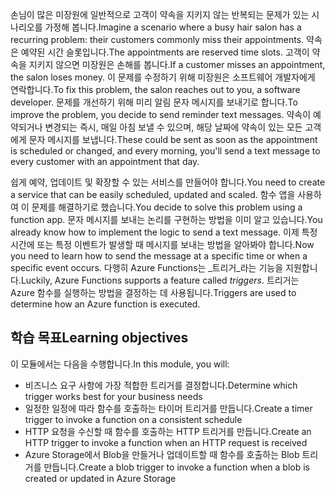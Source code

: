 <span data-ttu-id="bfc7a-101">손님이 많은 미장원에 일반적으로 고객이 약속을 지키지 않는 반복되는 문제가 있는 시나리오를 가정해 봅니다.</span><span class="sxs-lookup"><span data-stu-id="bfc7a-101">Imagine a scenario where a busy hair salon has a recurring problem: their customers commonly miss their appointments.</span></span> <span data-ttu-id="bfc7a-102">약속은 예약된 시간 슬롯입니다.</span><span class="sxs-lookup"><span data-stu-id="bfc7a-102">The appointments are reserved time slots.</span></span> <span data-ttu-id="bfc7a-103">고객이 약속을 지키지 않으면 미장원은 손해를 봅니다.</span><span class="sxs-lookup"><span data-stu-id="bfc7a-103">If a customer misses an appointment, the salon loses money.</span></span> <span data-ttu-id="bfc7a-104">이 문제를 수정하기 위해 미장원은 소프트웨어 개발자에게 연락합니다.</span><span class="sxs-lookup"><span data-stu-id="bfc7a-104">To fix this problem, the salon reaches out to you, a software developer.</span></span> <span data-ttu-id="bfc7a-105">문제를 개선하기 위해 미리 알림 문자 메시지를 보내기로 합니다.</span><span class="sxs-lookup"><span data-stu-id="bfc7a-105">To improve the problem, you decide to send reminder text messages.</span></span> <span data-ttu-id="bfc7a-106">약속이 예약되거나 변경되는 즉시, 매일 아침 보낼 수 있으며, 해당 날짜에 약속이 있는 모든 고객에게 문자 메시지를 보냅니다.</span><span class="sxs-lookup"><span data-stu-id="bfc7a-106">These could be sent as soon as the appointment is scheduled or changed, and every morning, you'll send a text message to every customer with an appointment that day.</span></span>

<span data-ttu-id="bfc7a-107">쉽게 예약, 업데이트 및 확장할 수 있는 서비스를 만들어야 합니다.</span><span class="sxs-lookup"><span data-stu-id="bfc7a-107">You need to create a service that can be easily scheduled, updated and scaled.</span></span> <span data-ttu-id="bfc7a-108">함수 앱을 사용하여 이 문제를 해결하기로 했습니다.</span><span class="sxs-lookup"><span data-stu-id="bfc7a-108">You decide to solve this problem using a function app.</span></span> <span data-ttu-id="bfc7a-109">문자 메시지를 보내는 논리를 구현하는 방법을 이미 알고 있습니다.</span><span class="sxs-lookup"><span data-stu-id="bfc7a-109">You already know how to implement the logic to send a text message.</span></span> <span data-ttu-id="bfc7a-110">이제 특정 시간에 또는 특정 이벤트가 발생할 때 메시지를 보내는 방법을 알아봐야 합니다.</span><span class="sxs-lookup"><span data-stu-id="bfc7a-110">Now you need to learn how to send the message at a specific time or when a specific event occurs.</span></span> <span data-ttu-id="bfc7a-111">다행히 Azure Functions는 _트리거_라는 기능을 지원합니다.</span><span class="sxs-lookup"><span data-stu-id="bfc7a-111">Luckily, Azure Functions supports a feature called _triggers_.</span></span> <span data-ttu-id="bfc7a-112">트리거는 Azure 함수를 실행하는 방법을 결정하는 데 사용됩니다.</span><span class="sxs-lookup"><span data-stu-id="bfc7a-112">Triggers are used to determine how an Azure function is executed.</span></span>

## <a name="learning-objectives"></a><span data-ttu-id="bfc7a-113">학습 목표</span><span class="sxs-lookup"><span data-stu-id="bfc7a-113">Learning objectives</span></span>

<span data-ttu-id="bfc7a-114">이 모듈에서는 다음을 수행합니다.</span><span class="sxs-lookup"><span data-stu-id="bfc7a-114">In this module, you will:</span></span>
- <span data-ttu-id="bfc7a-115">비즈니스 요구 사항에 가장 적합한 트리거를 결정합니다.</span><span class="sxs-lookup"><span data-stu-id="bfc7a-115">Determine which trigger works best for your business needs</span></span>
- <span data-ttu-id="bfc7a-116">일정한 일정에 따라 함수를 호출하는 타이머 트리거를 만듭니다.</span><span class="sxs-lookup"><span data-stu-id="bfc7a-116">Create a timer trigger to invoke a function on a consistent schedule</span></span>
- <span data-ttu-id="bfc7a-117">HTTP 요청을 수신할 때 함수를 호출하는 HTTP 트리거를 만듭니다.</span><span class="sxs-lookup"><span data-stu-id="bfc7a-117">Create an HTTP trigger to invoke a function when an HTTP request is received</span></span>
- <span data-ttu-id="bfc7a-118">Azure Storage에서 Blob을 만들거나 업데이트할 때 함수를 호출하는 Blob 트리거를 만듭니다.</span><span class="sxs-lookup"><span data-stu-id="bfc7a-118">Create a blob trigger to invoke a function when a blob is created or updated in Azure Storage</span></span>